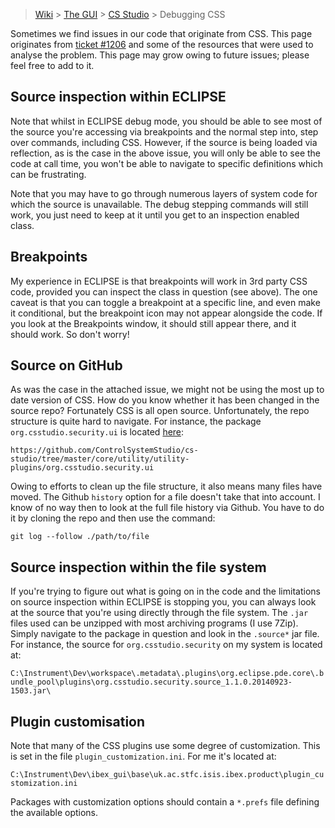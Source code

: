 > [Wiki](Home) > [The GUI](The-GUI) > [CS Studio](GUI-CSS) > Debugging CSS

Sometimes we find issues in our code that originate from CSS. This page originates from [ticket #1206](https://github.com/ISISComputingGroup/IBEX/issues/1206) and some of the resources that were used to analyse the problem. This page may grow owing to future issues; please feel free to add to it.

## Source inspection within ECLIPSE

Note that whilst in ECLIPSE debug mode, you should be able to see most of the source you're accessing via breakpoints and the normal step into, step over commands, including CSS. However, if the source is being loaded via reflection, as is the case in the above issue, you will only be able to see the code at call time, you won't be able to navigate to specific definitions which can be frustrating.

Note that you may have to go through numerous layers of system code for which the source is unavailable. The debug stepping commands will still work, you just need to keep at it until you get to an inspection enabled class.

## Breakpoints

My experience in ECLIPSE is that breakpoints will work in 3rd party CSS code, provided you can inspect the class in question (see above). The one caveat is that you can toggle a breakpoint at a specific line, and even make it conditional, but the breakpoint icon may not appear alongside the code. If you look at the Breakpoints window, it should still appear there, and it should work. So don't worry!

## Source on GitHub

As was the case in the attached issue, we might not be using the most up to date version of CSS. How do you know whether it has been changed in the source repo? Fortunately CSS is all open source. Unfortunately, the repo structure is quite hard to navigate. For instance, the package `org.csstudio.security.ui` is located [here](https://github.com/ControlSystemStudio/cs-studio/tree/master/core/utility/utility-plugins/org.csstudio.security.ui):

`https://github.com/ControlSystemStudio/cs-studio/tree/master/core/utility/utility-plugins/org.csstudio.security.ui`

Owing to efforts to clean up the file structure, it also means many files have moved. The Github `history` option for a file doesn't take that into account. I know of no way then to look at the full file history via Github. You have to do it by cloning the repo and then use the command:

`git log --follow ./path/to/file`

## Source inspection within the file system

If you're trying to figure out what is going on in the code and the limitations on source inspection within ECLIPSE is stopping you, you can always look at the source that you're using directly through the file system. The `.jar` files used can be unzipped with most archiving programs (I use 7Zip). Simply navigate to the package in question and look in the `.source*` jar file. For instance, the source for `org.csstudio.security` on my system is located at:

`C:\Instrument\Dev\workspace\.metadata\.plugins\org.eclipse.pde.core\.bundle_pool\plugins\org.csstudio.security.source_1.1.0.20140923-1503.jar\`

## Plugin customisation

Note that many of the CSS plugins use some degree of customization. This is set in the file `plugin_customization.ini`. For me it's located at:

`C:\Instrument\Dev\ibex_gui\base\uk.ac.stfc.isis.ibex.product\plugin_customization.ini`

Packages with customization options should contain a `*.prefs` file defining the available options.

